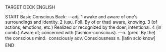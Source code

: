 TARGET DECK
ENGLISH

START
Basic
Conscious
Back: —adj. 1 awake and aware of one's surroundings and identity. 2 (usu. Foll. By of or that) aware, knowing. 3 (of actions, emotions, etc.) Realized or recognized by the doer; intentional. 4 (in comb.) Aware of; concerned with (fashion-conscious). —n. (prec. By the) the conscious mind.  consciously adv. Consciousness n. [latin scio know]
END
